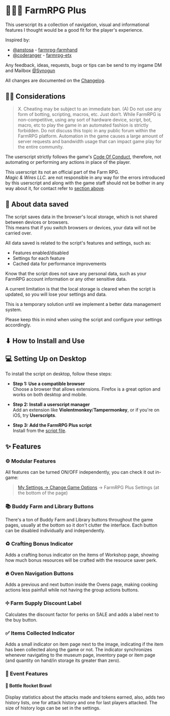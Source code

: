 
# 👨‍🌾🚜 FarmRPG Plus

This userscript its a collection of navigation, visual and informational features I thought would be a good fit for the player's experience.

Inspired by:
- [@anstosa](https://farmrpg.com/#!/profile.php?user_name=anstosa) - [farmrpg-farmhand](https://github.com/anstosa/farmrpg-farmhand/tree/main)
- [@coderanger](https://farmrpg.com/#!/profile.php?user_name=coderanger) - [farmrpg-etx](https://github.com/coderanger/farmrpg-ext)

Any feedback, ideas, requests, bugs or tips can be send to my ingame DM and Mailbox [@Synogun](https://farmrpg.com/#!/profile.php?user_name=Synogun)

All changes are documented on the [Changelog](CHANGELOG.md).

## 🤔💭 Considerations

> X. Cheating may be subject to an immediate ban.
> (A) Do not use any form of botting, scripting, macros, etc. Just don’t. While FarmRPG is non-competitive, using any sort of hardware device, script, bot, macro, etc to play the game in an automated fashion is strictly forbidden. Do not discuss this topic in any public forum within the FarmRPG platform. Automation in the game causes a large amount of server requests and bandwidth usage that can impact game play for the entire community.

The userscript strictly follows the game's [Code Of Conduct](https://farmrpg.com/#!/coc.php), therefore, not automating or performing any actions in place of the player.

This userscript its not an official part of the Farm RPG.\
*Magic & Wires LLC.* are not responsible in any way for the errors introduced by this userscript and along with the game staff should not be bother in any way about it, for contact refer to [section above](#-farmrpg-plus).

## 💾 About data saved

The script saves data in the browser's local storage, which is not shared between devices or browsers.\
This means that if you switch browsers or devices, your data will not be carried over.

All data saved is related to the script's features and settings, such as:
- Features enabled/disabled
- Settings for each feature
- Cached data for performance improvements

Know that the script does not save any personal data, such as your FarmRPG account information or any other sensitive data.

A current limitation is that the local storage is cleared when the script is updated, so you will lose your settings and data.

This is a temporary solution until we implement a better data management system.

Please keep this in mind when using the script and configure your settings accordingly.

## ⬇ How to Install and Use

## 💻 Setting Up on Desktop

To install the script on desktop, follow these steps:

- **Step 1: Use a compatible browser**  
  Choose a browser that allows extensions. Firefox is a great option and works on both desktop and mobile.

- **Step 2: Install a userscript manager**  
  Add an extension like **Violentmonkey**/**Tampermonkey**, or if you're on iOS, try **Userscripts**.

- **Step 3: Add the FarmRPG Plus script**  
  Install from the [script file](https://raw.githubusercontent.com/Synogun/FarmRPGPlus/refs/heads/main/dist/FarmRPGPlus.user.js).

<!-- ## 📱 Setting Up on Mobile

Mobile setup is slightly different but just as easy:

- **Step 1: Install the Userscripts app**  
  This app lets your browser run custom scripts, which adds extra functionality to FarmRPG.

- **Step 2: Get the Farmhand script**  
  Visit [Greasy Fork](https://greasyfork.org) or the script’s repository to install **Farmhand**.

- **Step 3: Pin FarmRPG to your home screen**  
  Open [https://farmrpg.com](https://farmrpg.com) in your browser, then use the browser menu to add it to your home screen — making it launch like a native app. -->

## ✨ Features

### ⚙ Modular Features

All features can be turned ON/OFF independently, you can check it out in-game:

> [My Settings -> Change Game Options](https://farmrpg.com/#!/settings_options.php) -> FarmRPG Plus Settings (at the bottom of the page)

### 📚 Buddy Farm and Library Buttons

There's a ton of Buddy Farm and Library buttons throughout the game pages, usually at the bottom so it don't clutter the interface.
Each button can be disabled individually and independently.

### ♻ Crafting Bonus Indicator

Adds a crafting bonus indicator on the items of Workshop page, showing how much bonus resources will be crafted with the resource saver perk.

### 🔥 Oven Navigation Buttons

Adds a previous and next button inside the Ovens page, making cooking actions less painfull while not having the group actions buttons.

### ➗ Farm Supply Discount Label

Calculates the discount factor for perks on SALE and adds a label next to the buy button.

### ✅ Items Collected Indicator

Adds a small indicator on item page next to the image, indicating if the item has been collected along the game or not.
The indicator synchronizes whenever navigating to the museum page, inventory page or item page (and quantity on hand/in storage its greater than zero).

### 📅 Event Features

#### 🚀 Bottle Rocket Brawl

Display statistics about the attacks made and tokens earned, also, adds two history lists, one for attack history and one for last players attacked. The size of history logs can be set in the settings.
